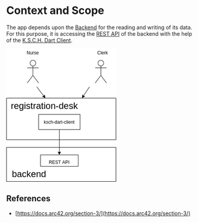 # Context and Scope

The app depends upon the [Backend](https://github.com/ksch-workflows/backend) for the reading and writing of its data.
For this purpose, it is accessing the [REST API](https://www.redhat.com/en/topics/api/what-is-a-rest-api) of the backend with the help of the [K.S.C.H. Dart Client](https://github.com/ksch-workflows/ksch-dart-client).

![Context diagram](./img/context.png)

## References

- [https://docs.arc42.org/section-3/](https://docs.arc42.org/section-3/)
